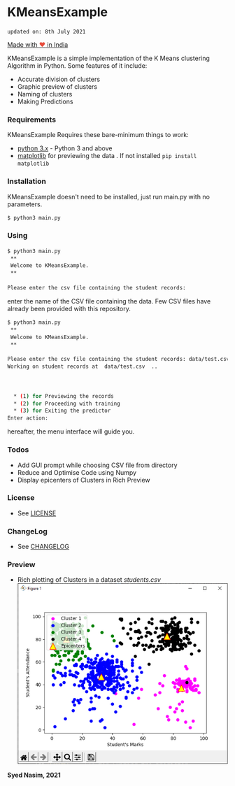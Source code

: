# KMeansExample

    updated on: 8th July 2021 

<a href="https://madewithlove.org.in" target="_blank">Made with <span style="color: #e74c3c">&hearts;</span> in
India</a>

KMeansExample is a simple implementation of the K Means clustering Algorithm in Python. Some features of it include:

- Accurate division of clusters
- Graphic preview of clusters
- Naming of clusters
- Making Predictions

### Requirements

KMeansExample Requires these bare-minimum things to work:

* [python 3.x] - Python 3 and above
* [matplotlib] for previewing the data . If not installed  `pip install matplotlib`

### Installation

KMeansExample doesn't need to be installed, just run main.py with no parameters.

```sh
$ python3 main.py
```

### Using

```sh
$ python3 main.py
 ** 
 Welcome to KMeansExample.
 **

Please enter the csv file containing the student records:
```

enter the name of the CSV file containing the data. Few CSV files have already been provided with this repository.

```sh
$ python3 main.py 
 ** 
 Welcome to KMeansExample.
 **

Please enter the csv file containing the student records: data/test.csv
Working on student records at  data/test.csv  ..



  * (1) for Previewing the records
  * (2) for Proceeding with training
  * (3) for Exiting the predictor
Enter action: 

```

hereafter, the menu interface will guide you.

### Todos

- Add GUI prompt while choosing CSV file from directory
- Reduce and Optimise Code using Numpy
- Display epicenters of Clusters in Rich Preview

### License

- See [LICENSE]

### ChangeLog

- See [CHANGELOG]

### Preview
- Rich plotting of Clusters in a dataset _students.csv_
![Preview]

**Syed Nasim, 2021**

[matplotlib]: https://pypi.org/project/matplotlib/

[python 3.x]: https://www.python.org/download/releases/3.0/

[LICENSE]: LICENSE

[CHANGELOG]: CHANGELOG.md

[Preview]: data/img/students.png